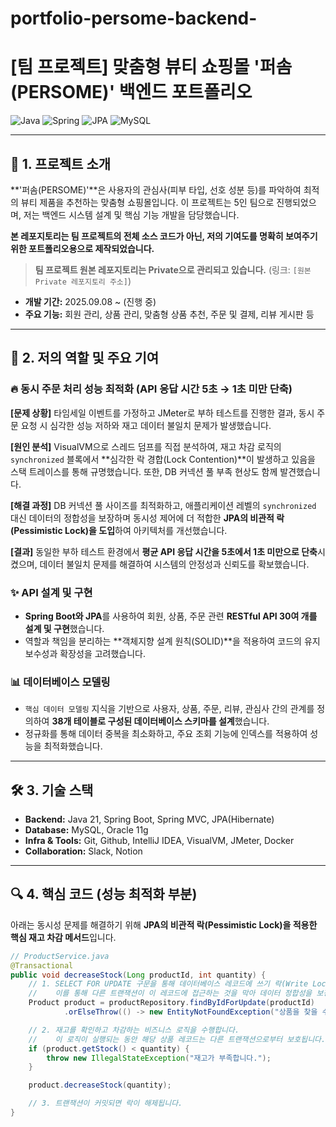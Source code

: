 # portfolio-persome-backend-
# [팀 프로젝트] 맞춤형 뷰티 쇼핑몰 '퍼솜(PERSOME)' 백엔드 포트폴리오

![Java](https://img.shields.io/badge/java-%23ED8B00.svg?style=for-the-badge&logo=openjdk&logoColor=white)
![Spring](https://img.shields.io/badge/spring-%236DB33F.svg?style=for-the-badge&logo=spring&logoColor=white)
![JPA](https://img.shields.io/badge/JPA-A46A41?style=for-the-badge&logo=Hibernate&logoColor=white)
![MySQL](https://img.shields.io/badge/mysql-%2300f.svg?style=for-the-badge&logo=mysql&logoColor=white)

---

## 📌 1. 프로젝트 소개

**'퍼솜(PERSOME)'**은 사용자의 관심사(피부 타입, 선호 성분 등)를 파악하여 최적의 뷰티 제품을 추천하는 맞춤형 쇼핑몰입니다. 이 프로젝트는 5인 팀으로 진행되었으며, 저는 백엔드 시스템 설계 및 핵심 기능 개발을 담당했습니다.

**본 레포지토리는 팀 프로젝트의 전체 소스 코드가 아닌, 저의 기여도를 명확히 보여주기 위한 포트폴리오용으로 제작되었습니다.**

> **팀 프로젝트 원본 레포지토리는 Private으로 관리되고 있습니다.**
> (링크: `[원본 Private 레포지토리 주소]`)

- **개발 기간:** 2025.09.08 ~ (진행 중)
- **주요 기능:** 회원 관리, 상품 관리, 맞춤형 상품 추천, 주문 및 결제, 리뷰 게시판 등

---

## 🚀 2. 저의 역할 및 주요 기여

### **🔥 동시 주문 처리 성능 최적화 (API 응답 시간 5초 → 1초 미만 단축)**

**[문제 상황]**
타임세일 이벤트를 가정하고 JMeter로 부하 테스트를 진행한 결과, 동시 주문 요청 시 심각한 성능 저하와 재고 데이터 불일치 문제가 발생했습니다.

**[원인 분석]**
VisualVM으로 스레드 덤프를 직접 분석하여, 재고 차감 로직의 `synchronized` 블록에서 **심각한 락 경합(Lock Contention)**이 발생하고 있음을 스택 트레이스를 통해 규명했습니다. 또한, DB 커넥션 풀 부족 현상도 함께 발견했습니다.

**[해결 과정]**
DB 커넥션 풀 사이즈를 최적화하고, 애플리케이션 레벨의 `synchronized` 대신 데이터의 정합성을 보장하며 동시성 제어에 더 적합한 **JPA의 비관적 락(Pessimistic Lock)을 도입**하여 아키텍처를 개선했습니다.

**[결과]**
동일한 부하 테스트 환경에서 **평균 API 응답 시간을 5초에서 1초 미만으로 단축**시켰으며, 데이터 불일치 문제를 해결하여 시스템의 안정성과 신뢰도를 확보했습니다.

### **✨ API 설계 및 구현**
- **Spring Boot와 JPA**를 사용하여 회원, 상품, 주문 관련 **RESTful API 30여 개를 설계 및 구현**했습니다.
- 역할과 책임을 분리하는 **객체지향 설계 원칙(SOLID)**을 적용하여 코드의 유지보수성과 확장성을 고려했습니다.

### **📊 데이터베이스 모델링**
- `핵심 데이터 모델링` 지식을 기반으로 사용자, 상품, 주문, 리뷰, 관심사 간의 관계를 정의하여 **38개 테이블로 구성된 데이터베이스 스키마를 설계**했습니다.
- 정규화를 통해 데이터 중복을 최소화하고, 주요 조회 기능에 인덱스를 적용하여 성능을 최적화했습니다.

---

## 🛠️ 3. 기술 스택

- **Backend:** Java 21, Spring Boot, Spring MVC, JPA(Hibernate)
- **Database:** MySQL, Oracle 11g
- **Infra & Tools:** Git, Github, IntelliJ IDEA, VisualVM, JMeter, Docker
- **Collaboration:** Slack, Notion

---

## 🔍 4. 핵심 코드 (성능 최적화 부분)

아래는 동시성 문제를 해결하기 위해 **JPA의 비관적 락(Pessimistic Lock)을 적용한 핵심 재고 차감 메서드**입니다.

```java
// ProductService.java
@Transactional
public void decreaseStock(Long productId, int quantity) {
    // 1. SELECT FOR UPDATE 구문을 통해 데이터베이스 레코드에 쓰기 락(Write Lock)을 겁니다.
    //    이를 통해 다른 트랜잭션이 이 레코드에 접근하는 것을 막아 데이터 정합성을 보장합니다.
    Product product = productRepository.findByIdForUpdate(productId)
            .orElseThrow(() -> new EntityNotFoundException("상품을 찾을 수 없습니다."));

    // 2. 재고를 확인하고 차감하는 비즈니스 로직을 수행합니다.
    //    이 로직이 실행되는 동안 해당 상품 레코드는 다른 트랜잭션으로부터 보호됩니다.
    if (product.getStock() < quantity) {
        throw new IllegalStateException("재고가 부족합니다.");
    }

    product.decreaseStock(quantity);

    // 3. 트랜잭션이 커밋되면 락이 해제됩니다.
}
